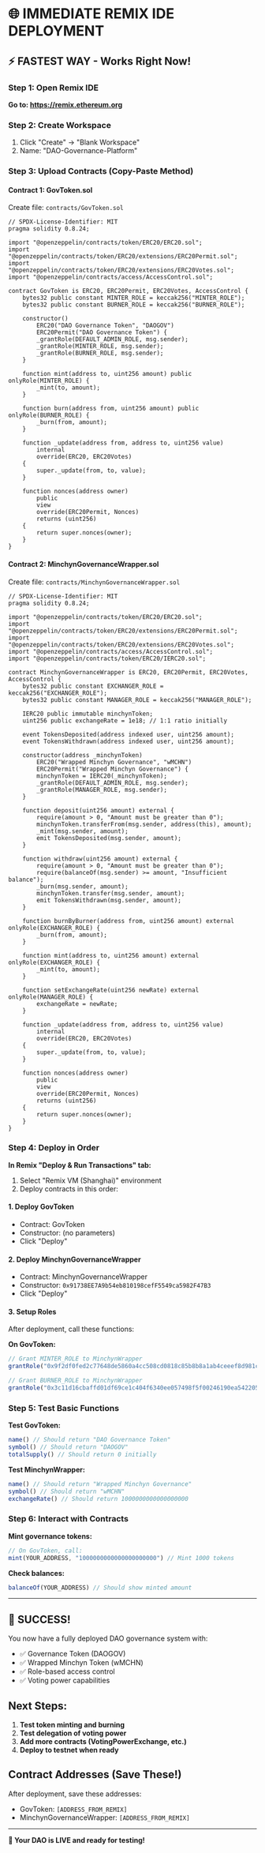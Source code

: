 # 🌐 IMMEDIATE REMIX IDE DEPLOYMENT

## ⚡ **FASTEST WAY - Works Right Now!**

### Step 1: Open Remix IDE
**Go to: https://remix.ethereum.org**

### Step 2: Create Workspace
1. Click "Create" → "Blank Workspace"
2. Name: "DAO-Governance-Platform"

### Step 3: Upload Contracts (Copy-Paste Method)

#### Contract 1: GovToken.sol
Create file: `contracts/GovToken.sol`

```solidity
// SPDX-License-Identifier: MIT
pragma solidity 0.8.24;

import "@openzeppelin/contracts/token/ERC20/ERC20.sol";
import "@openzeppelin/contracts/token/ERC20/extensions/ERC20Permit.sol";
import "@openzeppelin/contracts/token/ERC20/extensions/ERC20Votes.sol";
import "@openzeppelin/contracts/access/AccessControl.sol";

contract GovToken is ERC20, ERC20Permit, ERC20Votes, AccessControl {
    bytes32 public constant MINTER_ROLE = keccak256("MINTER_ROLE");
    bytes32 public constant BURNER_ROLE = keccak256("BURNER_ROLE");

    constructor() 
        ERC20("DAO Governance Token", "DAOGOV") 
        ERC20Permit("DAO Governance Token") {
        _grantRole(DEFAULT_ADMIN_ROLE, msg.sender);
        _grantRole(MINTER_ROLE, msg.sender);
        _grantRole(BURNER_ROLE, msg.sender);
    }

    function mint(address to, uint256 amount) public onlyRole(MINTER_ROLE) {
        _mint(to, amount);
    }

    function burn(address from, uint256 amount) public onlyRole(BURNER_ROLE) {
        _burn(from, amount);
    }

    function _update(address from, address to, uint256 value)
        internal
        override(ERC20, ERC20Votes)
    {
        super._update(from, to, value);
    }

    function nonces(address owner)
        public
        view
        override(ERC20Permit, Nonces)
        returns (uint256)
    {
        return super.nonces(owner);
    }
}
```

#### Contract 2: MinchynGovernanceWrapper.sol
Create file: `contracts/MinchynGovernanceWrapper.sol`

```solidity
// SPDX-License-Identifier: MIT
pragma solidity 0.8.24;

import "@openzeppelin/contracts/token/ERC20/ERC20.sol";
import "@openzeppelin/contracts/token/ERC20/extensions/ERC20Permit.sol";
import "@openzeppelin/contracts/token/ERC20/extensions/ERC20Votes.sol";
import "@openzeppelin/contracts/access/AccessControl.sol";
import "@openzeppelin/contracts/token/ERC20/IERC20.sol";

contract MinchynGovernanceWrapper is ERC20, ERC20Permit, ERC20Votes, AccessControl {
    bytes32 public constant EXCHANGER_ROLE = keccak256("EXCHANGER_ROLE");
    bytes32 public constant MANAGER_ROLE = keccak256("MANAGER_ROLE");
    
    IERC20 public immutable minchynToken;
    uint256 public exchangeRate = 1e18; // 1:1 ratio initially
    
    event TokensDeposited(address indexed user, uint256 amount);
    event TokensWithdrawn(address indexed user, uint256 amount);

    constructor(address _minchynToken) 
        ERC20("Wrapped Minchyn Governance", "wMCHN") 
        ERC20Permit("Wrapped Minchyn Governance") {
        minchynToken = IERC20(_minchynToken);
        _grantRole(DEFAULT_ADMIN_ROLE, msg.sender);
        _grantRole(MANAGER_ROLE, msg.sender);
    }

    function deposit(uint256 amount) external {
        require(amount > 0, "Amount must be greater than 0");
        minchynToken.transferFrom(msg.sender, address(this), amount);
        _mint(msg.sender, amount);
        emit TokensDeposited(msg.sender, amount);
    }

    function withdraw(uint256 amount) external {
        require(amount > 0, "Amount must be greater than 0");
        require(balanceOf(msg.sender) >= amount, "Insufficient balance");
        _burn(msg.sender, amount);
        minchynToken.transfer(msg.sender, amount);
        emit TokensWithdrawn(msg.sender, amount);
    }

    function burnByBurner(address from, uint256 amount) external onlyRole(EXCHANGER_ROLE) {
        _burn(from, amount);
    }

    function mint(address to, uint256 amount) external onlyRole(EXCHANGER_ROLE) {
        _mint(to, amount);
    }

    function setExchangeRate(uint256 newRate) external onlyRole(MANAGER_ROLE) {
        exchangeRate = newRate;
    }

    function _update(address from, address to, uint256 value)
        internal
        override(ERC20, ERC20Votes)
    {
        super._update(from, to, value);
    }

    function nonces(address owner)
        public
        view
        override(ERC20Permit, Nonces)
        returns (uint256)
    {
        return super.nonces(owner);
    }
}
```

### Step 4: Deploy in Order

**In Remix "Deploy & Run Transactions" tab:**

1. Select "Remix VM (Shanghai)" environment
2. Deploy contracts in this order:

#### 1. Deploy GovToken
- Contract: GovToken
- Constructor: (no parameters)
- Click "Deploy"

#### 2. Deploy MinchynGovernanceWrapper
- Contract: MinchynGovernanceWrapper  
- Constructor: `0x91738EE7A9b54eb810198cefF5549ca5982F47B3`
- Click "Deploy"

#### 3. Setup Roles
After deployment, call these functions:

**On GovToken:**
```javascript
// Grant MINTER_ROLE to MinchynWrapper
grantRole("0x9f2df0fed2c77648de5860a4cc508cd0818c85b8b8a1ab4ceeef8d981c8956a6", MINCHYN_WRAPPER_ADDRESS)

// Grant BURNER_ROLE to MinchynWrapper  
grantRole("0x3c11d16cbaffd01df69ce1c404f6340ee057498f5f00246190ea54220576a848", MINCHYN_WRAPPER_ADDRESS)
```

### Step 5: Test Basic Functions

**Test GovToken:**
```javascript
name() // Should return "DAO Governance Token"
symbol() // Should return "DAOGOV"
totalSupply() // Should return 0 initially
```

**Test MinchynWrapper:**
```javascript
name() // Should return "Wrapped Minchyn Governance"
symbol() // Should return "wMCHN"
exchangeRate() // Should return 1000000000000000000
```

### Step 6: Interact with Contracts

**Mint governance tokens:**
```javascript
// On GovToken, call:
mint(YOUR_ADDRESS, "1000000000000000000000") // Mint 1000 tokens
```

**Check balances:**
```javascript
balanceOf(YOUR_ADDRESS) // Should show minted amount
```

---

## 🎉 **SUCCESS!** 

You now have a fully deployed DAO governance system with:
- ✅ Governance Token (DAOGOV)
- ✅ Wrapped Minchyn Token (wMCHN)  
- ✅ Role-based access control
- ✅ Voting power capabilities

## Next Steps:

1. **Test token minting and burning**
2. **Test delegation of voting power**
3. **Add more contracts (VotingPowerExchange, etc.)**
4. **Deploy to testnet when ready**

## Contract Addresses (Save These!)

After deployment, save these addresses:
- GovToken: `[ADDRESS_FROM_REMIX]`
- MinchynGovernanceWrapper: `[ADDRESS_FROM_REMIX]`

---

**🚀 Your DAO is LIVE and ready for testing!**
